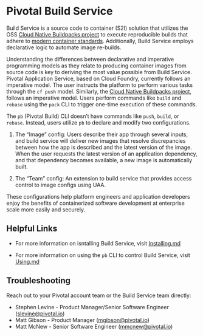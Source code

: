 # Pivotal Build Service

Build Service is a source code to container (S2I) solution that utilizes the OSS [Cloud Native Buildpacks project](http://buildpacks.io) to execute reproducible builds that adhere to [modern container standards](
https://github.com/opencontainers/image-spec/blob/master/spec.md).  Additionally, Build Service employs declarative logic to automate image re-builds.

Understanding the differences between declarative and imperative programming models as they relate to producing container images from source code is key to deriving the most value possible from Build Service.  Pivotal Application Service, based on Cloud Foundry, currently follows an imperative model.  The user instructs the platform to perform various tasks through the `cf push` model.  Similarly, the [Cloud Native Buildpacks project](http://buildpacks.io), follows an imperative model.  Users perform commands like `build` and `rebase` using the `pack` CLI to trigger one-time execution of these commands.

The `pb` (Pivotal Build) CLI doesn’t have commands like `push`, `build`, or `rebase`.  Instead, users utilize `pb` to declare and modify two configurations.  

1) The “Image” config:  Users describe their app through several inputs, and build service will deliver new images that resolve discrepancies between how the app is described and the latest version of the image. When the user requests the latest version of an application dependency, and that dependency becomes available, a new image is automatically built.

2) The “Team” config:   An extension to build service that provides access control to image configs using UAA.

These configurations help platform engineers and application developers enjoy the benefits of containerized software development at enterprise scale more easily and securely.  

## Helpful Links

* For more information on isntalling Build Service, visit [Installing.md](https://github.com/pivotal-cf/docs-build-service/blob/master/installing.md)

* For more information on using the `pb` CLI to control Build Service, visit [Using.md](https://github.com/pivotal-cf/docs-build-service/blob/master/using.md)   

## Troubleshooting

Reach out to your Pivotal account team or the Build Service team directly:

* Stephen Levine - Product Manager/Senior Software Engineer (slevine@pivotal.io)
* Matt Gibson - Product Manager (mgibson@pivotal.io)
* Matt McNew - Senior Software Engineer (mmcnew@pivotal.io)
